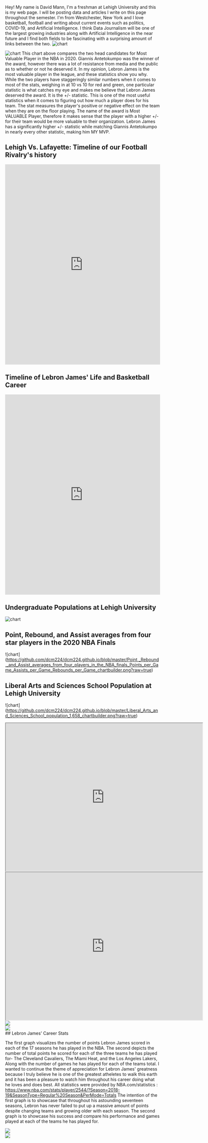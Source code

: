 Hey! My name is David Mann, I'm a freshman at Lehigh University and this is my web page. I will be posting data and articles I write on this page throughout the semester. I'm from Westchester, New York and I love basketball, football and writing about current events such as politics, COVID-19, and Artificial Intelligence. I think Data Journalism will be one of the largest growing industries along with Artificial Intelligence in the near future and I find both fields to be fascinating with a surprising amount of links between the two.
![chart](https://github.com/dcm224/dcm224.github.io/blob/master/Undergraduate%20Enrollment%20Male%20Female%20Total%20Arts%20&%20Sciences%E2%80%A6%E2%80%A6%E2%80%A6%E2%80%A6%E2%80%A6%E2%80%A6%E2%80%A6%E2%80%A6%E2%80%A6%E2%80%A6..%20716%201,178%201,894%2036.6%25%20PA%20Resident%E2%80%A6%E2%80%A6%E2%80%A6%E2%80%A6%E2%80%A6%E2%80%A6%E2%80%A6.%E2%80%A6%E2%80%A6%E2%80%A6%E2%80%A6%E2%80%A6%E2%80%A6..%201,245%2024.0%25%20Arts_Engineering%E2%80%A6%E2%80%A6%E2%80%A6%E2%80%A6%E2%80%A6%E2%80%A6%E2%80%A6%E2%80%A6%E2%80%A6..%2023%2014%2037%200.7%25%20N.png?raw=true)

![chart](https://github.com/dcm224/dcm224.github.io/blob/master/Screen%20Shot%202020-09-27%20at%207.32.27%20PM.png?raw=true)
This chart above compares the two head candidates for Most Valuable Player in the NBA in 2020. Giannis Antetokumpo was the winner of the award, however there was a lot of resistance from media and the public as to whether or not he deserved it. In my opinion, Lebron James is the most valuable player in the league, and these statistics show you why. While the two players have staggeringly similar numbers when it comes to most of the stats, weighing in at 10 vs 10 for red and green, one particular statistic is what catches my eye and makes me believe that Lebron James deserved the award. It is the +/- statistic. This is one of the most useful statistics when it comes to figuring out how much a player does for his team. The stat measures the player's positive or negative effect on the team when they are on the floor playing. The name of the award is Most VALUABLE Player, therefore it makes sense that the player with a higher +/- for their team would be more valuable to their organization. Lebron James has a significantly higher +/- statistic while matching Giannis Antetokumpo in nearly every other statistic, making him MY MVP.

## Lehigh Vs. Lafayette: Timeline of our Football Rivalry's history

<iframe src='https://cdn.knightlab.com/libs/timeline3/latest/embed/index.html?source=1zelzJkkrdF6if0bvsp876kfpvDut0R2Vo5NQYcbNzOo&font=Default&lang=en&initial_zoom=2&height=650' width='100%' height='650' webkitallowfullscreen mozallowfullscreen allowfullscreen frameborder='0'></iframe>

## Timeline of Lebron James' Life and Basketball Career

<iframe src='https://cdn.knightlab.com/libs/timeline3/latest/embed/index.html?source=1pnZlrGQtb14P5cUR2xhc8duR-nBiaPajp_cg3tjpzFg&font=Default&lang=en&initial_zoom=2&height=650' width='100%' height='650' webkitallowfullscreen mozallowfullscreen allowfullscreen frameborder='0'></iframe>

## Undergraduate Populations at Lehigh University

![chart](https://github.com/dcm224/dcm224.github.io/blob/master/Undergraduate_population's_at_Lehigh_Percentage_chartbuilder.png?raw=true)

## Point, Rebound, and Assist averages from four star players in the 2020 NBA Finals

![chart] (https://github.com/dcm224/dcm224.github.io/blob/master/Point,_Rebound,_and_Assist_averages_from_four_players_in_the_NBA_finals_Points_per_Game_Assists_per_Game_Rebounds_per_Game_chartbuilder.png?raw=true)

## Liberal Arts and Sciences School Population at Lehigh University

![chart] (https://github.com/dcm224/dcm224.github.io/blob/master/Liberal_Arts_and_Sciences_School_population_1,658_chartbuilder.png?raw=true)
<iframe src="https://www.google.com/maps/d/embed?mid=1X9h8F2zzWun97HfpS_7kk8satYMb1FK5" width="640" height="480"></iframe>
<iframe src="https://www.google.com/maps/d/embed?mid=1RGsTDGxgjJx7geeBoC73oNzNANfNSd6i" width="640" height="480"></iframe>
<div class='tableauPlaceholder' id='viz1604272341356' style='position: relative'><noscript><a href='#'><img alt=' ' src='https:&#47;&#47;public.tableau.com&#47;static&#47;images&#47;Ge&#47;GenderRelatedtoPartyLocationPreference&#47;GenderRelatedtoPartyLocationPreference&#47;1_rss.png' style='border: none' /></a></noscript><object class='tableauViz'  style='display:none;'><param name='host_url' value='https%3A%2F%2Fpublic.tableau.com%2F' /> <param name='embed_code_version' value='3' /> <param name='site_root' value='' /><param name='name' value='GenderRelatedtoPartyLocationPreference&#47;GenderRelatedtoPartyLocationPreference' /><param name='tabs' value='no' /><param name='toolbar' value='yes' /><param name='static_image' value='https:&#47;&#47;public.tableau.com&#47;static&#47;images&#47;Ge&#47;GenderRelatedtoPartyLocationPreference&#47;GenderRelatedtoPartyLocationPreference&#47;1.png' /> <param name='animate_transition' value='yes' /><param name='display_static_image' value='yes' /><param name='display_spinner' value='yes' /><param name='display_overlay' value='yes' /><param name='display_count' value='yes' /><param name='language' value='en' /><param name='filter' value='publish=yes' /></object></div> <script type='text/javascript'> var divElement = document.getElementById('viz1604272341356'); var vizElement = divElement.getElementsByTagName('object')[0]; vizElement.style.width='100%';vizElement.style.height=(divElement.offsetWidth*0.75)+'px'; var scriptElement = document.createElement('script'); scriptElement.src = 'https://public.tableau.com/javascripts/api/viz_v1.js';                    vizElement.parentNode.insertBefore(scriptElement, vizElement); </script>
<div class='tableauPlaceholder' id='viz1604272811532' style='position: relative'><noscript><a href='#'><img alt=' ' src='https:&#47;&#47;public.tableau.com&#47;static&#47;images&#47;Tr&#47;TransportationMethodseffectonpartypreference&#47;Transportationseffectonpartypreference&#47;1_rss.png' style='border: none' /></a></noscript><object class='tableauViz'  style='display:none;'><param name='host_url' value='https%3A%2F%2Fpublic.tableau.com%2F' /> <param name='embed_code_version' value='3' /> <param name='site_root' value='' /><param name='name' value='TransportationMethodseffectonpartypreference&#47;Transportationseffectonpartypreference' /><param name='tabs' value='no' /><param name='toolbar' value='yes' /><param name='static_image' value='https:&#47;&#47;public.tableau.com&#47;static&#47;images&#47;Tr&#47;TransportationMethodseffectonpartypreference&#47;Transportationseffectonpartypreference&#47;1.png' /> <param name='animate_transition' value='yes' /><param name='display_static_image' value='yes' /><param name='display_spinner' value='yes' /><param name='display_overlay' value='yes' /><param name='display_count' value='yes' /><param name='language' value='en' /><param name='filter' value='publish=yes' /></object></div> <script type='text/javascript'> var divElement = document.getElementById('viz1604272811532'); var vizElement = divElement.getElementsByTagName('object')[0]; vizElement.style.width='100%';vizElement.style.height=(divElement.offsetWidth*0.75)+'px';                    var scriptElement = document.createElement('script'); scriptElement.src = 'https://public.tableau.com/javascripts/api/viz_v1.js';                    vizElement.parentNode.insertBefore(scriptElement, vizElement); </script>
## Lebron James' Career Stats

The first graph visualizes the number of points Lebron James scored in each of the 17 seasons he has played in the NBA. The second depicts the number of total points he scored for each of the three teams he has played for- The Cleveland Cavaliers, The Miami Heat, and the Los Angeles Lakers, Along with the number of games he has played for each of the teams total. I wanted to continue the theme of appreciation for Lebron James' greatness because I truly believe he is one of the greatest atheletes to walk this earth and it has been a pleasure to watch him throughout his career doing what he loves and does best. All statistics were provided by NBA.com/statistics : https://www.nba.com/stats/player/2544/?Season=2018-19&SeasonType=Regular%20Season&PerMode=Totals 
The intention of the first graph is to showcase that throughout his astounding seventeen seasons, Lebron has never failed to put up a massive amount of points despite changing teams and growing older with each season. The second graph is to showcase his success and compare his performance and games played at each of the teams he has played for.

<div class='tableauPlaceholder' id='viz1605126308480' style='position: relative'><noscript><a href='#'><img alt=' ' src='https:&#47;&#47;public.tableau.com&#47;static&#47;images&#47;Le&#47;LebronJamesPointTotalsthroughouthiscareer&#47;Sheet1&#47;1_rss.png' style='border: none' /></a></noscript><object class='tableauViz'  style='display:none;'><param name='host_url' value='https%3A%2F%2Fpublic.tableau.com%2F' /> <param name='embed_code_version' value='3' /> <param name='site_root' value='' /><param name='name' value='LebronJamesPointTotalsthroughouthiscareer&#47;Sheet1' /><param name='tabs' value='no' /><param name='toolbar' value='yes' /><param name='static_image' value='https:&#47;&#47;public.tableau.com&#47;static&#47;images&#47;Le&#47;LebronJamesPointTotalsthroughouthiscareer&#47;Sheet1&#47;1.png' /> <param name='animate_transition' value='yes' /><param name='display_static_image' value='yes' /><param name='display_spinner' value='yes' /><param name='display_overlay' value='yes' /><param name='display_count' value='yes' /><param name='language' value='en' /><param name='filter' value='publish=yes' /></object></div> <script type='text/javascript'> var divElement = document.getElementById('viz1605126308480'); var vizElement = divElement.getElementsByTagName('object')[0]; vizElement.style.width='100%';vizElement.style.height=(divElement.offsetWidth*0.75)+'px';                    var scriptElement = document.createElement('script'); scriptElement.src = 'https://public.tableau.com/javascripts/api/viz_v1.js';                    vizElement.parentNode.insertBefore(scriptElement, vizElement); </script>
<div class='tableauPlaceholder' id='viz1605126658582' style='position: relative'><noscript><a href='#'><img alt=' ' src='https:&#47;&#47;public.tableau.com&#47;static&#47;images&#47;Le&#47;Lebronspointsandgamesplayedforeachoftheteamshehasplayedfor&#47;Sheet1&#47;1_rss.png' style='border: none' /></a></noscript><object class='tableauViz'  style='display:none;'><param name='host_url' value='https%3A%2F%2Fpublic.tableau.com%2F' /> <param name='embed_code_version' value='3' /> <param name='site_root' value='' /><param name='name' value='Lebronspointsandgamesplayedforeachoftheteamshehasplayedfor&#47;Sheet1' /><param name='tabs' value='no' /><param name='toolbar' value='yes' /><param name='static_image' value='https:&#47;&#47;public.tableau.com&#47;static&#47;images&#47;Le&#47;Lebronspointsandgamesplayedforeachoftheteamshehasplayedfor&#47;Sheet1&#47;1.png' /> <param name='animate_transition' value='yes' /><param name='display_static_image' value='yes' /><param name='display_spinner' value='yes' /><param name='display_overlay' value='yes' /><param name='display_count' value='yes' /><param name='language' value='en' /><param name='filter' value='publish=yes' /></object></div> <script type='text/javascript'> var divElement = document.getElementById('viz1605126658582'); var vizElement = divElement.getElementsByTagName('object')[0]; vizElement.style.width='100%';vizElement.style.height=(divElement.offsetWidth*0.75)+'px'; var scriptElement = document.createElement('script'); scriptElement.src = 'https://public.tableau.com/javascripts/api/viz_v1.js';                    vizElement.parentNode.insertBefore(scriptElement, vizElement); </script>

